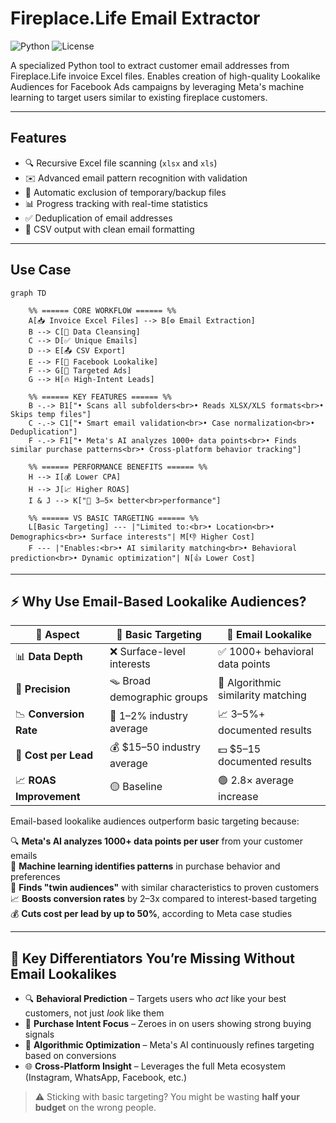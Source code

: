 # Fireplace.Life Email Extractor

![Python](https://img.shields.io/badge/Python-3.8%2B-blue)
![License](https://img.shields.io/badge/License-MIT-green)

A specialized Python tool to extract customer email addresses from Fireplace.Life invoice Excel files. Enables creation of high-quality Lookalike Audiences for Facebook Ads campaigns by leveraging Meta's machine learning to target users similar to existing fireplace customers.

---

## Features

- 🔍 Recursive Excel file scanning (`xlsx` and `xls`)
- ✉️ Advanced email pattern recognition with validation
- 🧹 Automatic exclusion of temporary/backup files
- 📊 Progress tracking with real-time statistics
- ✅ Deduplication of email addresses
- 💾 CSV output with clean email formatting

---

## Use Case

```mermaid
graph TD

    %% ====== CORE WORKFLOW ====== %%
    A[📥 Invoice Excel Files] --> B[⚙️ Email Extraction]
    B --> C[🧹 Data Cleansing]
    C --> D[✅ Unique Emails]
    D --> E[📤 CSV Export]
    E --> F[👥 Facebook Lookalike]
    F --> G[🎯 Targeted Ads]
    G --> H[🔥 High-Intent Leads]
    
    %% ====== KEY FEATURES ====== %%
    B -.-> B1["• Scans all subfolders<br>• Reads XLSX/XLS formats<br>• Skips temp files"]
    C -.-> C1["• Smart email validation<br>• Case normalization<br>• Deduplication"]
    F -.-> F1["• Meta's AI analyzes 1000+ data points<br>• Finds similar purchase patterns<br>• Cross-platform behavior tracking"]
    
    %% ====== PERFORMANCE BENEFITS ====== %%
    H --> I[💰 Lower CPA]
    H --> J[📈 Higher ROAS]
    I & J --> K["🚀 3–5× better<br>performance"]
    
    %% ====== VS BASIC TARGETING ====== %%
    L[Basic Targeting] --- |"Limited to:<br>• Location<br>• Demographics<br>• Surface interests"| M[👎 Higher Cost]
    F --- |"Enables:<br>• AI similarity matching<br>• Behavioral prediction<br>• Dynamic optimization"| N[👍 Lower Cost]

```

---

## ⚡ Why Use Email-Based Lookalike Audiences?

| 🧠 **Aspect**            | 😬 **Basic Targeting**           | 🚀 **Email Lookalike**                        |
|--------------------------|----------------------------------|-----------------------------------------------|
| 📊 **Data Depth**         | ❌ Surface-level interests        | ✅ 1000+ behavioral data points               |
| 🎯 **Precision**          | 🪤 Broad demographic groups       | 🎯 Algorithmic similarity matching            |
| 📉 **Conversion Rate**    | 🔻 1–2% industry average          | 📈 3–5%+ documented results                   |
| 💸 **Cost per Lead**      | 💰 $15–50 industry average        | 💵 $5–15 documented results                   |
| 📈 **ROAS Improvement**   | 🟡 Baseline                      | 🟢 2.8× average increase                      |

Email-based lookalike audiences outperform basic targeting because:

🔍 **Meta's AI analyzes 1000+ data points per user** from your customer emails  
🧠 **Machine learning identifies patterns** in purchase behavior and preferences  
🎯 **Finds "twin audiences"** with similar characteristics to proven customers  
📈 **Boosts conversion rates** by 2–3x compared to interest-based targeting  
💰 **Cuts cost per lead by up to 50%**, according to Meta case studies  

---

## 🚨 Key Differentiators You’re Missing Without Email Lookalikes

- 🔍 **Behavioral Prediction** – Targets users who *act* like your best customers, not just *look* like them  
- 🛒 **Purchase Intent Focus** – Zeroes in on users showing strong buying signals  
- 🤖 **Algorithmic Optimization** – Meta's AI continuously refines targeting based on conversions  
- 🌐 **Cross-Platform Insight** – Leverages the full Meta ecosystem (Instagram, WhatsApp, Facebook, etc.)  
> ⚠️ Sticking with basic targeting? You might be wasting **half your budget** on the wrong people.
